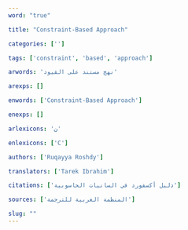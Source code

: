 ```yaml
---
word: "true"

title: "Constraint-Based Approach"

categories: ['']

tags: ['constraint', 'based', 'approach']

arwords: 'نهج مستند على القيود'

arexps: []

enwords: ['Constraint-Based Approach']

enexps: []

arlexicons: 'ن'

enlexicons: ['C']

authors: ['Ruqayya Roshdy']

translators: ['Tarek Ibrahim']

citations: ['دليل أكسفورد في السانيات الحاسوبية']

sources: ['المنظمة العربية للترجمة']

slug: ""
---
```

